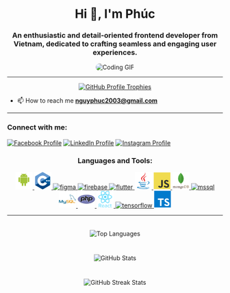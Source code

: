 <h1 align="center">Hi 👋, I'm Phúc</h1>
<h3 align="center">An enthusiastic and detail-oriented frontend developer from Vietnam, dedicated to crafting seamless and engaging user experiences.</h3>


<div align="center">
    <img src="https://media3.giphy.com/media/v1.Y2lkPTc5MGI3NjExem5oc2VvcWFkbzA4OTBqeGgxZ2d2eTN6M2JucjNpc2QxbXZ6YTlydyZlcD12MV9pbnRlcm5hbF9naWZfYnlfaWQmY3Q9Zw/13GIgrGdslD9oQ/giphy.webp" alt="Coding GIF" width="600" height="auto" style="border-radius: 15px;"/>
</div>

---

<p align="center"> 
  <a href="https://github.com/ryo-ma/github-profile-trophy">
    <img src="https://github-profile-trophy.vercel.app/?username=phuc1mperfection&theme=onedark&margin-w=15&margin-h=15&no-frame=true&column=7" alt="GitHub Profile Trophies" />
  </a>
</p>

- 📫 How to reach me **nguyphuc2003@gmail.com**

---

<h3 align="left">Connect with me:</h3>
<p align="left">
    <a href="https://www.facebook.com/profile.php?id=100006558781735" target="blank"><img align="center" src="https://cdn.jsdelivr.net/gh/devicons/devicon/icons/facebook/facebook-original.svg" alt="Facebook Profile" height="30" width="40" /></a>
    <a href="https://www.linkedin.com/in/ph%C3%BAc-nguy%E1%BB%85n-284530217/" target="blank"><img align="center" src="https://cdn.jsdelivr.net/gh/devicons/devicon/icons/linkedin/linkedin-original.svg" alt="LinkedIn Profile" height="30" width="40" /></a>
     <a href="https://www.instagram.com/nguy.phuc/" target="blank"><img align="center" src="https://github.com/devicons/devicon/tree/v2.16.0/icons/instagram/instagram-original.svg" alt="Instagram Profile" height="30" width="40" /></a>
</p>

<h3 align="center">Languages and Tools:</h3>
<p align="center"> 
  <a href="https://developer.android.com" target="_blank" rel="noreferrer"> 
    <img src="https://raw.githubusercontent.com/devicons/devicon/master/icons/android/android-original-wordmark.svg" alt="android" width="40" height="40"/> 
  </a> 
  <a href="https://www.w3schools.com/cpp/" target="_blank" rel="noreferrer"> 
    <img src="https://raw.githubusercontent.com/devicons/devicon/master/icons/cplusplus/cplusplus-original.svg" alt="cplusplus" width="40" height="40"/> 
  </a>
  <a href="https://www.figma.com/" target="_blank" rel="noreferrer"> 
    <img src="https://www.vectorlogo.zone/logos/figma/figma-icon.svg" alt="figma" width="40" height="40"/> 
  </a>
  <a href="https://firebase.google.com/" target="_blank" rel="noreferrer"> 
    <img src="https://www.vectorlogo.zone/logos/firebase/firebase-icon.svg" alt="firebase" width="40" height="40"/> 
  </a> 
  <a href="https://flutter.dev" target="_blank" rel="noreferrer"> 
    <img src="https://www.vectorlogo.zone/logos/flutterio/flutterio-icon.svg" alt="flutter" width="40" height="40"/> 
  </a> 
  <a href="https://www.java.com" target="_blank" rel="noreferrer"> 
    <img src="https://raw.githubusercontent.com/devicons/devicon/master/icons/java/java-original.svg" alt="java" width="40" height="40"/> 
  </a> 
  <a href="https://developer.mozilla.org/en-US/docs/Web/JavaScript" target="_blank" rel="noreferrer"> 
    <img src="https://raw.githubusercontent.com/devicons/devicon/master/icons/javascript/javascript-original.svg" alt="javascript" width="40" height="40"/> 
  </a> 
  <a href="https://www.mongodb.com/" target="_blank" rel="noreferrer"> 
    <img src="https://raw.githubusercontent.com/devicons/devicon/master/icons/mongodb/mongodb-original-wordmark.svg" alt="mongodb" width="40" height="40"/> 
  </a> 
  <a href="https://www.microsoft.com/en-us/sql-server" target="_blank" rel="noreferrer"> 
    <img src="https://www.svgrepo.com/show/303229/microsoft-sql-server-logo.svg" alt="mssql" width="40" height="40"/> 
  </a> 
  <a href="https://www.mysql.com/" target="_blank" rel="noreferrer"> 
    <img src="https://raw.githubusercontent.com/devicons/devicon/master/icons/mysql/mysql-original-wordmark.svg" alt="mysql" width="40" height="40"/> 
  </a> 
  <a href="https://www.php.net" target="_blank" rel="noreferrer"> 
    <img src="https://raw.githubusercontent.com/devicons/devicon/master/icons/php/php-original.svg" alt="php" width="40" height="40"/> 
  </a> 
  <a href="https://reactjs.org/" target="_blank" rel="noreferrer"> 
    <img src="https://raw.githubusercontent.com/devicons/devicon/master/icons/react/react-original-wordmark.svg" alt="react" width="40" height="40"/> 
  </a> 
  <a href="https://www.tensorflow.org" target="_blank" rel="noreferrer"> 
    <img src="https://www.vectorlogo.zone/logos/tensorflow/tensorflow-icon.svg" alt="tensorflow" width="40" height="40"/> 
  </a> 
  <a href="https://www.typescriptlang.org/" target="_blank" rel="noreferrer"> 
    <img src="https://raw.githubusercontent.com/devicons/devicon/master/icons/typescript/typescript-original.svg" alt="typescript" width="40" height="40"/> 
  </a> 
</p>

---

<div align="center">
  <img align="center" src="https://github-readme-stats.vercel.app/api/top-langs?username=phuc1mperfection&show_icons=true&locale=en&layout=compact" alt="Top Languages" style="margin: 20px;" />
</div>

<div align="center">
  <img align="center" src="https://github-readme-stats.vercel.app/api?username=phuc1mperfection&show_icons=true&locale=en" alt="GitHub Stats" style="margin: 20px;" />
</div>

<div align="center">
  <img align="center" src="https://github-readme-streak-stats.herokuapp.com/?user=phuc1mperfection" alt="GitHub Streak Stats" style="margin: 20px;" />
</div>
